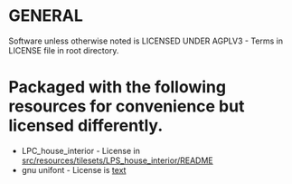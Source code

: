 # GENERAL
Software unless otherwise noted is LICENSED UNDER AGPLV3 - Terms in LICENSE file in root directory.

# Packaged with the following resources for convenience but licensed differently.
- LPC_house_interior - License in [src/resources/tilesets/LPS_house_interior/README](src/resources/tilesets/LPC_house_interior/LICENSE)
- gnu unifont - License is [text](src/resources/fonts/unifont/LICENSE)
